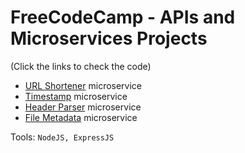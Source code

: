 # FreeCodeCamp - APIs and Microservices Projects
(Click the links to check the code)
- [URL Shortener](https://github.com/MehediEhteshum/APIandMSChallenges/blob/urlShortener/server.js) microservice
- [Timestamp](https://github.com/MehediEhteshum/APIandMSChallenges/blob/timestamp/server.js) microservice
- [Header Parser](https://github.com/MehediEhteshum/APIandMSChallenges/blob/headerParser/server.js) microservice
- [File Metadata](https://github.com/MehediEhteshum/APIandMSChallenges/blob/filemetadata/app.js) microservice

Tools: `NodeJS, ExpressJS`
